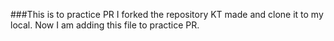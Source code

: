 ###This is to practice PR
I forked the repository KT made and clone it to my local.
Now I am adding this file to practice PR.
